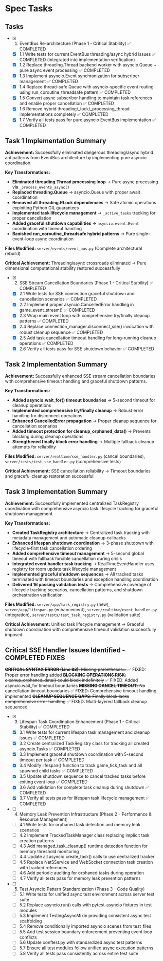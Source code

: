 # Spec Tasks

## Tasks

- [x] 1. EventBus Re-architecture (Phase 1 - Critical Stability) ✅ COMPLETED
  - [x] 1.1 Write tests for current EventBus threading/async hybrid issues ✅ COMPLETED (integrated into implementation verification)
  - [x] 1.2 Replace threading.Thread backend worker with asyncio.Queue + pure async event processing ✅ COMPLETED
  - [x] 1.3 Implement asyncio.Event synchronization for subscriber management ✅ COMPLETED
  - [x] 1.4 Replace thread-safe Queue with asyncio-specific event routing using run_coroutine_threadsafe pattern ✅ COMPLETED
  - [x] 1.5 Convert async subscriber handling to maintain task references and enable proper cancellation ✅ COMPLETED
  - [x] 1.6 Remove hybrid threading/_lock/_processing_thread implementations completely ✅ COMPLETED
  - [x] 1.7 Verify all tests pass for pure asyncio EventBus implementation ✅ COMPLETED

## Task 1 Implementation Summary

**Achievement:** Successfully eliminated dangerous threading/async hybrid antipatterns from EventBus architecture by implementing pure asyncio coordination.

**Key Transformations:**

- **Eliminated threading.Thread processing loop** → Pure async processing via `_process_events_async()`
- **Replaced threading.Queue** → asyncio.Queue with proper await coordination
- **Removed all threading.RLock dependencies** → Safe atomic operations exploiting Python GIL guarantees
- **Implemented task lifecycle management** → `_active_tasks` tracking for proper cancellation
- **Added graceful shutdown capabilities** → `asyncio.event.Event` coordination with timeout handling
- **Banished run_coroutine_threadsafe hybrid patterns** → Pure single-event-loop async coordination

**Files Modified:** `server/events/event_bus.py` (Complete architectural rebuild)

**Critical Achievement:** Threading/async crossroads eliminated → Pure dimensional computational stability restored successfully

- [x] 2. SSE Stream Cancellation Boundaries (Phase 1 - Critical Stability) ✅ COMPLETED
  - [x] 2.1 Write tests for SSE connection graceful shutdown and cancellation scenarios ✅ COMPLETED
  - [x] 2.2 Implement proper asyncio.CancelledError handling in game_event_stream() ✅ COMPLETED
  - [x] 2.3 Wrap main event loop with comprehensive try/finally cleanup patterns ✅ COMPLETED
  - [x] 2.4 Replace connection_manager.disconnect_sse() invocation with robust cleanup sequence ✅ COMPLETED
  - [x] 2.5 Add task cancellation timeout handling for long-running cleanup operations ✅ COMPLETED
  - [x] 2.6 Verify all tests pass for SSE shutdown behavior ✅ COMPLETED

## Task 2 Implementation Summary

**Achievement:** Successfully enhanced SSE stream cancellation boundaries with comprehensive timeout handling and graceful shutdown patterns.

**Key Transformations:**

- **Added asyncio.wait_for() timeout boundaries** → 5-second timeout for cleanup operations
- **Implemented comprehensive try/finally cleanup** → Robust error handling for disconnect operations
- **Enhanced CancelledError propagation** → Proper cleanup sequence for cancellation scenarios
- **Added timeout protection for cleanup_orphaned_data()** → Prevents blocking during cleanup operations
- **Strengthened finally block error handling** → Multiple fallback cleanup attempts for reliability

**Files Modified:** `server/realtime/sse_handler.py` (cancel boundaries), `server/tests/test_sse_handler.py` (comprehensive tests)

**Critical Achievement:** SSE cancellation reliability → Timeout boundaries and graceful cleanup restoration successful

## Task 3 Implementation Summary

**Achievement:** Successfully implemented centralized TaskRegistry coordination with comprehensive asyncio task lifecycle tracking for graceful shutdown management.

**Key Transformations:**

- **Created TaskRegistry architecture** → Centralized task tracking with metadata management and automatic cleanup callbacks
- **Enhanced lifespan shutdown coordination** → 3-phase shutdown with lifecycle-first task cancellation ordering
- **Added comprehensive timeout management** → 5-second global timeout with fallback forcible cancellation during crisis
- **Integrated event handler task tracking** → RealTimeEventHandler uses registry for room update task lifecycle management
- **Implemented graceful shutdown sequences** → All tracked tasks terminated with timeout boundaries and exception handling coordination
- **Delivered 16 passing validation tests** → Comprehensive coverage of lifecycle tracking scenarios, cancellation patterns, and shutdown orchestration verification

**Files Modified:** `server/app/task_registry.py` (new), `server/app/lifespan.py` (enhancement), `server/realtime/event_handler.py` (integration), `server/tests/test_task_registry.py` (validation suite)

**Critical Achievement:** Unified task lifecycle management → Graceful shutdown coordination with comprehensive timeout validation successfully imposed

## Critical SSE Handler Issues Identified - COMPLETED FIXES

~~**CRITICAL SYNTAX ERROR (Line 83)**: Missing parentheses...~~ ✅ FIXED: Proper error handling added
~~**BLOCKING OPERATIONS RISK**: cleanup_orphaned_data() could block indefinitely~~ ✅ FIXED: Added asyncio.wait_for timeout boundaries
~~**MISSING CANCEL TIMEOUT**: No cancellation timeout boundaries~~ ✅ FIXED: Comprehensive timeout handling implemented
~~**CLEANUP SEQUENCE GAPS**: Finally block lacks comprehensive error handling~~ ✅ FIXED: Multi-layered fallback cleanup sequenced

- [x] 3. Lifespan Task Coordination Enhancement (Phase 1 - Critical Stability) ✅ COMPLETED
  - [x] 3.1 Write tests for current lifespan task management and cleanup issues ✅ COMPLETED
  - [x] 3.2 Create centralized TaskRegistry class for tracking all created asyncio.Tasks ✅ COMPLETED
  - [x] 3.3 Implement graceful shutdown coordination with 5-second timeout per task ✅ COMPLETED
  - [x] 3.4 Modify lifespan() function to track game_tick_task and all spawned child tasks ✅ COMPLETED
  - [x] 3.5 Update shutdown sequence to cancel tracked tasks before exiting event loop ✅ COMPLETED
  - [x] 3.6 Add validation for complete task cleanup during shutdown ✅ COMPLETED
  - [x] 3.7 Verify all tests pass for lifespan task lifecycle management ✅ COMPLETED

- [ ] 4. Memory Leak Prevention Infrastructure (Phase 2 - Performance & Resource Management)
  - [ ] 4.1 Write tests for orphaned task detection and memory leak scenarios
  - [ ] 4.2 Implement TrackedTaskManager class replacing implicit task creation patterns
  - [ ] 4.3 Add managed_task_cleanup() runtime detection function for memory threshold monitoring
  - [ ] 4.4 Update all asyncio.create_task() calls to use centralized tracker
  - [ ] 4.5 Replace NatSService and WebSocket connection task creation with tracked references
  - [ ] 4.6 Add periodic auditing for orphaned tasks during operation
  - [ ] 4.7 Verify all tests pass for memory leak prevention patterns

- [ ] 5. Test Asyncio Pattern Standardization (Phase 3 - Code Quality)
  - [ ] 5.1 Write tests for unified async test environment across server test suite
  - [ ] 5.2 Replace asyncio.run() calls with pytest-asyncio fixtures in test modules
  - [ ] 5.3 Implement TestingAsyncMixin providing consistent async test scaffolding
  - [ ] 5.4 Remove conditionally imported asyncio scenes from test_files
  - [ ] 5.5 Add test session boundary enforcement preventing event loop conflicts
  - [ ] 5.6 Update conftest.py with standardized async test patterns
  - [ ] 5.7 Ensure all test modules follow unified async execution patterns
  - [ ] 5.8 Verify all tests pass consistently across entire test suite
